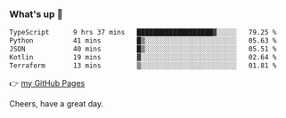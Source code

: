 ### What's up 👋

<!--START_SECTION:waka-->

```txt
TypeScript      9 hrs 37 mins   ███████████████████▓░░░░░   79.25 %
Python          41 mins         █▒░░░░░░░░░░░░░░░░░░░░░░░   05.63 %
JSON            40 mins         █▒░░░░░░░░░░░░░░░░░░░░░░░   05.51 %
Kotlin          19 mins         ▓░░░░░░░░░░░░░░░░░░░░░░░░   02.64 %
Terraform       13 mins         ▒░░░░░░░░░░░░░░░░░░░░░░░░   01.81 %
```

<!--END_SECTION:waka-->

👉 [my GitHub Pages](https://ykzhukian.github.io)

Cheers, have a great day.


